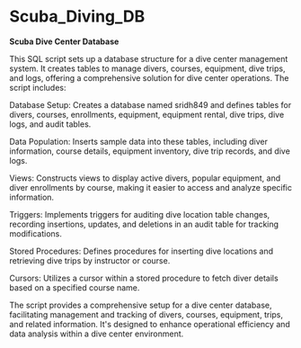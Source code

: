 # Scuba_Diving_DB
**Scuba Dive Center Database**

This SQL script sets up a database structure for a dive center management system. It creates tables to manage divers, courses, equipment, dive trips, and logs, offering a comprehensive solution for dive center operations. The script includes:

Database Setup: Creates a database named sridh849 and defines tables for divers, courses, enrollments, equipment, equipment rental, dive trips, dive logs, and audit tables.

Data Population: Inserts sample data into these tables, including diver information, course details, equipment inventory, dive trip records, and dive logs.

Views: Constructs views to display active divers, popular equipment, and diver enrollments by course, making it easier to access and analyze specific information.

Triggers: Implements triggers for auditing dive location table changes, recording insertions, updates, and deletions in an audit table for tracking modifications.

Stored Procedures: Defines procedures for inserting dive locations and retrieving dive trips by instructor or course.

Cursors: Utilizes a cursor within a stored procedure to fetch diver details based on a specified course name.

The script provides a comprehensive setup for a dive center database, facilitating management and tracking of divers, courses, equipment, trips, and related information. It's designed to enhance operational efficiency and data analysis within a dive center environment.
